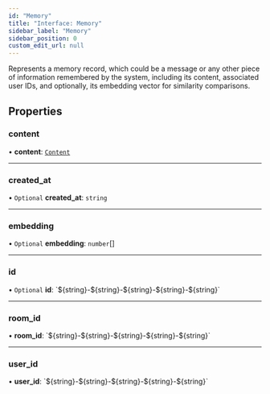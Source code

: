 ```yaml
---
id: "Memory"
title: "Interface: Memory"
sidebar_label: "Memory"
sidebar_position: 0
custom_edit_url: null
---
```


Represents a memory record, which could be a message or any other piece of information remembered by the system, including its content, associated user IDs, and optionally, its embedding vector for similarity comparisons.

## Properties

### content

• **content**: [`Content`](Content.md)

---

### created_at

• `Optional` **created_at**: `string`

---

### embedding

• `Optional` **embedding**: `number`[]

---

### id

• `Optional` **id**: \`$\{string}-$\{string}-$\{string}-$\{string}-$\{string}\`

---

### room_id

• **room_id**: \`$\{string}-$\{string}-$\{string}-$\{string}-$\{string}\`

---

### user_id

• **user_id**: \`$\{string}-$\{string}-$\{string}-$\{string}-$\{string}\`
